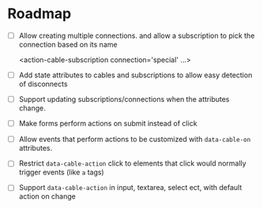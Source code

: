 # Roadmap
* [ ] Allow creating multiple connections. and allow a subscription to pick the connection based on its name
  
    <action-cable-connection url='/special/cable' name='special'>

    <action-cable-subscription connection='special' ...>

* [ ] Add state attributes to cables and subscriptions to allow easy detection of disconnects
* [ ] Support updating subscriptions/connections when the attributes change.
* [ ] Make forms perform actions on submit instead of click
* [ ] Allow events that perform actions to be customized with `data-cable-on` attributes.
* [ ] Restrict `data-cable-action` click to elements that click would normally trigger events (like `a` tags)
* [ ] Support `data-cable-action` in input, textarea, select ect, with default action on change
